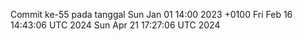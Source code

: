 Commit ke-55 pada tanggal Sun Jan 01 14:00 2023 +0100
Fri Feb 16 14:43:06 UTC 2024
Sun Apr 21 17:27:06 UTC 2024
